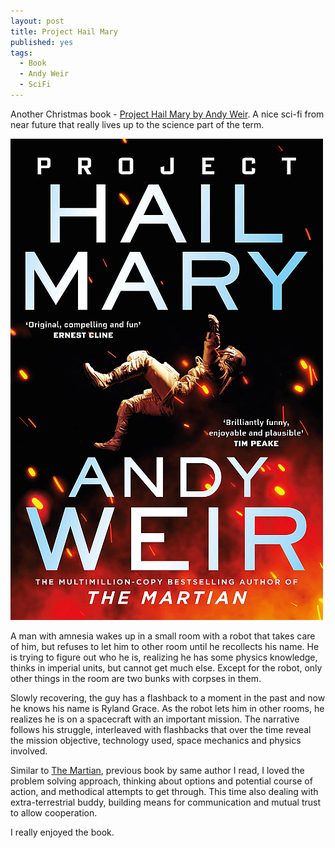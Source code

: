 ```yaml
---
layout: post
title: Project Hail Mary
published: yes
tags:
  - Book
  - Andy Weir
  - SciFi
---
```

Another Christmas book - [Project Hail Mary by Andy Weir][1]. A nice sci-fi from near future that really lives up to the science part of the term. 

![Project Hail Mary](/img/project-hail-mary.png)

A man with amnesia wakes up in a small room with a robot that takes care of him, but refuses to let him to other room until he recollects his name. He is trying to figure out who he is, realizing he has some physics knowledge, thinks in imperial units, but cannot get much else. Except for the robot, only other things in the room are two bunks with corpses in them.

Slowly recovering, the guy has a flashback to a moment in the past and now he knows his name is Ryland Grace. As the robot lets him in other rooms, he realizes he is on a spacecraft with an important mission. The narrative follows his struggle, interleaved with flashbacks that over the time reveal the mission objective, technology used, space mechanics and physics involved.

Similar to [The Martian][2], previous book by same author I read, I loved the problem solving approach, thinking about options and potential course of action, and methodical attempts to get through. This time also dealing with extra-terrestrial buddy, building means for communication and mutual trust to allow cooperation.

I really enjoyed the book.

[1]: https://www.amazon.com/Project-Hail-Mary-Andy-Weir/dp/0593135202
[2]: https://www.amazon.com/Martian-Andy-Weir/dp/0553418025
